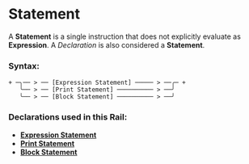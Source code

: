 
# Statement

A **Statement** is a single instruction that does
not explicitly evaluate as **Expression**.
A *Declaration* is also considered a **Statement**.

### Syntax:

    + ─╮── > ── [Expression Statement] ───── > ──╭─ +
       ╰── > ── [Print Statement] ────────── > ──╯
       ╰── > ── [Block Statement] ────────── > ──╯

### Declarations used in this Rail:

- [**Expression Statement**](ST-Expression.md)
- [**Print Statement**](ST-Print.md)
- [**Block Statement**](ST-Block.md)
